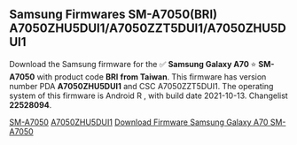 <h2>Samsung Firmwares SM-A7050(BRI) A7050ZHU5DUI1/A7050ZZT5DUI1/A7050ZHU5DUI1</h2>
Download the Samsung firmware for the ✅ <strong>Samsung Galaxy A70 </strong> ⭐ <strong>SM-A7050</strong> with product code <strong>BRI</strong> <strong> from Taiwan</strong>. This firmware has version number PDA <strong>A7050ZHU5DUI1</strong> and CSC A7050ZZT5DUI1. The operating system of this firmware is Android R , with build date 2021-10-13. Changelist <strong>22528094</strong>.


[SM-A7050](https://samfirm.shop/samsung/model/SM-A7050)
[A7050ZHU5DUI1](https://samfirm.shop/samsung/pda/A7050ZHU5DUI1)
[Download Firmware Samsung Galaxy A70 SM-A7050](https://samfirm.shop/samsung/firmware/465075)
